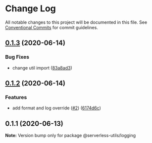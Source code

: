 # Change Log

All notable changes to this project will be documented in this file.
See [Conventional Commits](https://conventionalcommits.org) for commit guidelines.

## [0.1.3](https://github.com/serverless-utils/utils/compare/@serverless-utils/logging@0.1.2...@serverless-utils/logging@0.1.3) (2020-06-14)


### Bug Fixes

* change util import ([83a8ad3](https://github.com/serverless-utils/utils/commit/83a8ad36e89ca38f82f09974275a69e56cc0d460))





## [0.1.2](https://github.com/serverless-utils/utils/compare/@serverless-utils/logging@0.1.1...@serverless-utils/logging@0.1.2) (2020-06-14)


### Features

* add format and log override ([#2](https://github.com/serverless-utils/utils/issues/2)) ([6174d6c](https://github.com/serverless-utils/utils/commit/6174d6c71424f7e80d3d929decba5944a06f1298))





## 0.1.1 (2020-06-13)

**Note:** Version bump only for package @serverless-utils/logging
